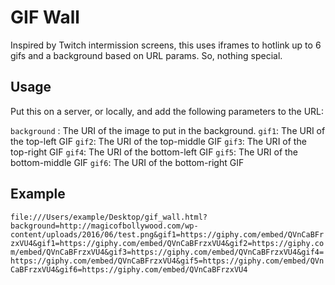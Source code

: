 # GIF Wall
Inspired by Twitch intermission screens, this uses iframes to hotlink up to 6 gifs and a background based on URL params. So, nothing special.


## Usage
Put this on a server, or locally, and add the following parameters to the URL:

`background` : The URI of the image to put in the background.
`gif1`: The URI of the top-left GIF
`gif2`: The URI of the top-middle GIF
`gif3`: The URI of the top-right GIF
`gif4`: The URI of the bottom-left GIF
`gif5`: The URI of the bottom-middle GIF
`gif6`: The URI of the bottom-right GIF

## Example

```file:///Users/example/Desktop/gif_wall.html?background=http://magicofbollywood.com/wp-content/uploads/2016/06/test.png&gif1=https://giphy.com/embed/QVnCaBFrzxVU4&gif1=https://giphy.com/embed/QVnCaBFrzxVU4&gif2=https://giphy.com/embed/QVnCaBFrzxVU4&gif3=https://giphy.com/embed/QVnCaBFrzxVU4&gif4=https://giphy.com/embed/QVnCaBFrzxVU4&gif5=https://giphy.com/embed/QVnCaBFrzxVU4&gif6=https://giphy.com/embed/QVnCaBFrzxVU4```



